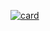[![card](https://github-readme-stats.vercel.app/api?username=gahtee&theme=default&show_icons=true)](https://github.com/anuraghazra/github-readme-stats)

